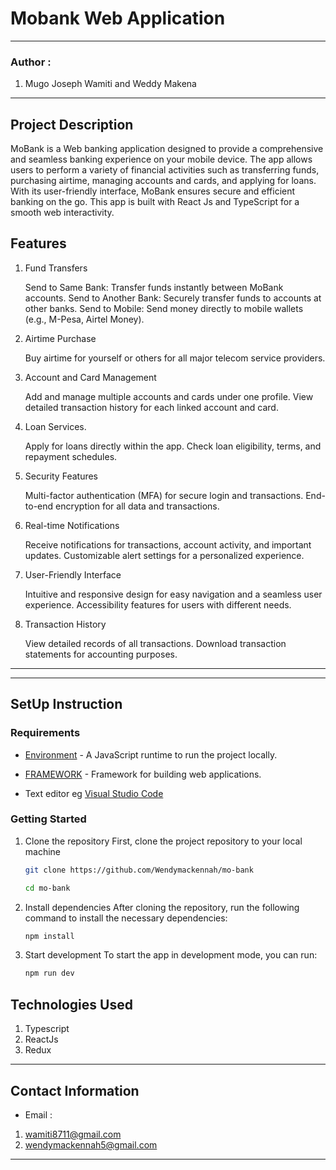 #  Mobank Web Application
*****
### Author :
1. Mugo Joseph Wamiti and Weddy Makena
****
## Project Description
MoBank is a Web banking application designed to provide a comprehensive and seamless banking experience on your mobile device. The app allows users to perform a variety of financial activities such as transferring funds, purchasing airtime, managing accounts and cards, and applying for loans. With its user-friendly interface, MoBank ensures secure and efficient banking on the go. This app is built with React Js and TypeScript for a smooth web interactivity.


## Features
1. Fund Transfers

    Send to Same Bank: Transfer funds instantly between MoBank accounts.
    Send to Another Bank: Securely transfer funds to accounts at other banks.
    Send to Mobile: Send money directly to mobile wallets (e.g., M-Pesa, Airtel Money).

2. Airtime Purchase

    Buy airtime for yourself or others for all major telecom service providers.
    
3. Account and Card Management

    Add and manage multiple accounts and cards under one profile.
    View detailed transaction history for each linked account and card.

4. Loan Services. 

    Apply for loans directly within the app.
    Check loan eligibility, terms, and repayment schedules.

5. Security Features

    Multi-factor authentication (MFA) for secure login and transactions.
    End-to-end encryption for all data and transactions.

6. Real-time Notifications

    Receive notifications for transactions, account activity, and important updates.
    Customizable alert settings for a personalized experience.
7. User-Friendly Interface

    Intuitive and responsive design for easy navigation and a seamless user experience.
    Accessibility features for users with different needs.

8. Transaction History

    View detailed records of all transactions.
    Download transaction statements for accounting purposes.


******
*****
## SetUp Instruction
### Requirements
* [Environment](https://nodejs.org/en) - A JavaScript runtime to run the project locally.
* [FRAMEWORK](https://vite.dev/guide/) - Framework for building web applications.

* Text editor eg [Visual Studio Code](https://code.visualstudio.com/download)


### Getting Started


1. Clone the repository
First, clone the project repository to your local machine

    ```bash
    git clone https://github.com/Wendymackennah/mo-bank
    ```

    ```bash
    cd mo-bank
    ```

2. Install dependencies
After cloning the repository, run the following command to install the necessary dependencies:

    ```bash
    npm install
     ```

3.  Start development
 To start the app in development mode, you can run:

    ```bash
    npm run dev
    ```


## Technologies Used

1. Typescript
2. ReactJs
3. Redux
*****
## Contact Information
* Email : 
1. wamiti8711@gmail.com
2. wendymackennah5@gmail.com
*****